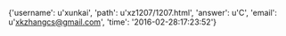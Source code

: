 {'username': u'xunkai', 'path': u'xz1207/1207.html', 'answer': u'C', 'email': u'xkzhangcs@gmail.com', 'time': '2016-02-28:17:23:52'}
